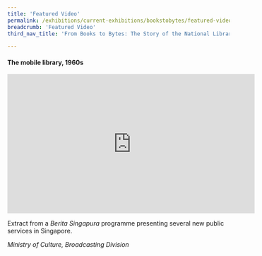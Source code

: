 ```yaml
---
title: 'Featured Video'
permalink: /exhibitions/current-exhibitions/bookstobytes/featured-video/
breadcrumb: 'Featured Video'
third_nav_title: 'From Books to Bytes: The Story of the National Library'

---
```



#### The mobile library, 1960s

<iframe width="560" height="315" src="https://www.youtube.com/embed/5KNqhacpabs" frameborder="0" allow="accelerometer; autoplay; encrypted-media; gyroscope; picture-in-picture" allowfullscreen></iframe>

Extract from a _Berita Singapura_ programme presenting several new public services in Singapore.

_Ministry of Culture, Broadcasting Division_
